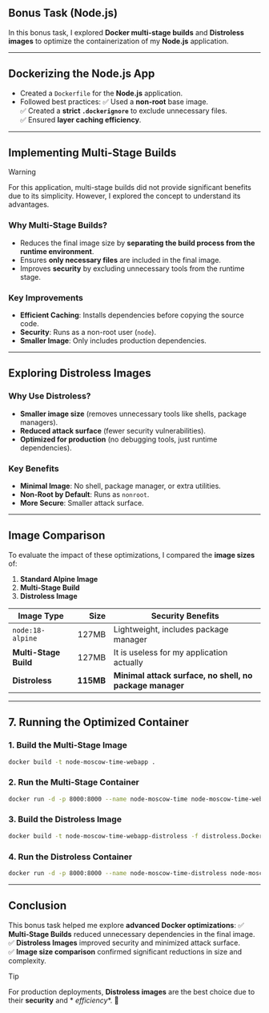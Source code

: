 ## Bonus Task (Node.js)

In this bonus task, I explored **Docker multi-stage builds** and **Distroless images** to optimize the containerization
of my **Node.js** application.

---

## **Dockerizing the Node.js App**

- Created a `Dockerfile` for the **Node.js** application.
- Followed best practices:
  ✅ Used a **non-root** base image.  
  ✅ Created a **strict `.dockerignore`** to exclude unnecessary files.  
  ✅ Ensured **layer caching efficiency**.

---

## **Implementing Multi-Stage Builds**

> [!WARNING]
> For this application, multi-stage builds did not provide significant benefits due to its simplicity. However, I
> explored the concept to understand its advantages.

### **Why Multi-Stage Builds?**

- Reduces the final image size by **separating the build process from the runtime environment**.
- Ensures **only necessary files** are included in the final image.
- Improves **security** by excluding unnecessary tools from the runtime stage.

### **Key Improvements**

- **Efficient Caching**: Installs dependencies before copying the source code.
- **Security**: Runs as a non-root user (`node`).
- **Smaller Image**: Only includes production dependencies.

---

## **Exploring Distroless Images**

### **Why Use Distroless?**

- **Smaller image size** (removes unnecessary tools like shells, package managers).
- **Reduced attack surface** (fewer security vulnerabilities).
- **Optimized for production** (no debugging tools, just runtime dependencies).

### **Key Benefits**

- **Minimal Image**: No shell, package manager, or extra utilities.
- **Non-Root by Default**: Runs as `nonroot`.
- **More Secure**: Smaller attack surface.

---

## **Image Comparison**

To evaluate the impact of these optimizations, I compared the **image sizes** of:

1. **Standard Alpine Image**
2. **Multi-Stage Build**
3. **Distroless Image**

| Image Type            |      Size | Security Benefits                                        |
|-----------------------|----------:|----------------------------------------------------------|
| `node:18-alpine`      |     127MB | Lightweight, includes package manager                    |
| **Multi-Stage Build** |     127MB | It is useless for my application actually                |
| **Distroless**        | **115MB** | **Minimal attack surface, no shell, no package manager** |

---

## **7. Running the Optimized Container**

### **1. Build the Multi-Stage Image**

```sh
docker build -t node-moscow-time-webapp .
```

### **2. Run the Multi-Stage Container**

```sh
docker run -d -p 8000:8000 --name node-moscow-time node-moscow-time-webapp
```

### **3. Build the Distroless Image**

```sh
docker build -t node-moscow-time-webapp-distroless -f distroless.Dockerfile .
```

### **4. Run the Distroless Container**

```sh
docker run -d -p 8000:8000 --name node-moscow-time-distroless node-moscow-time-webapp-distroless
```

---

## **Conclusion**

This bonus task helped me explore **advanced Docker optimizations**:
✅ **Multi-Stage Builds** reduced unnecessary dependencies in the final image.  
✅ **Distroless Images** improved security and minimized attack surface.  
✅ **Image size comparison** confirmed significant reductions in size and complexity.

> [!TIP]
> For production deployments, **Distroless images** are the best choice due to their **security** and *
*efficiency**. 🚀